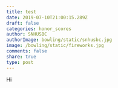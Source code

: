 ```yaml
---
title: test
date: 2019-07-10T21:00:15.289Z
draft: false
categories: honor_scores
author: SNHUSBC
authorImage: bowling/static/snhusbc.jpg
image: /bowling/static/fireworks.jpg
comments: false
share: true
type: post
---
```

Hi
